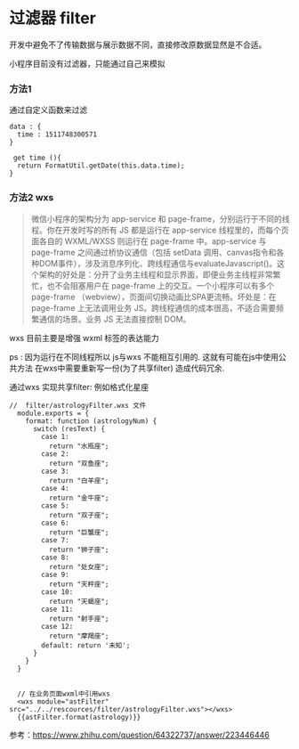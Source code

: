 

#  过滤器 filter

开发中避免不了传输数据与展示数据不同，直接修改原数据显然是不合适。

小程序目前没有过滤器，只能通过自己来模拟


### 方法1

通过自定义函数来过滤

```
data : {
  time : 1511748300571
}

 get time (){    
  return FormatUtil.getDate(this.data.time);
}

```


### 方法2 wxs

>  微信小程序的架构分为 app-service 和 page-frame，分别运行于不同的线程。你在开发时写的所有 JS 都是运行在 app-service 线程里的，而每个页面各自的 WXML/WXSS 则运行在 page-frame 中。app-service 与 page-frame 之间通过桥协议通信（包括 setData 调用、canvas指令和各种DOM事件），涉及消息序列化、跨线程通信与evaluateJavascript()。这个架构的好处是：分开了业务主线程和显示界面，即便业务主线程非常繁忙，也不会阻塞用户在 page-frame 上的交互。一个小程序可以有多个 page-frame （webview），页面间切换动画比SPA更流畅。坏处是：在 page-frame 上无法调用业务 JS。跨线程通信的成本很高，不适合需要频繁通信的场景。业务 JS 无法直接控制 DOM。

wxs 目前主要是增强 wxml 标签的表达能力

ps : 因为运行在不同线程所以 js与wxs 不能相互引用的. 这就有可能在js中使用公共方法 在wxs中需要重新写一份(为了共享filter) 造成代码冗余.

通过wxs 实现共享filter: 例如格式化星座

```
//  filter/astrologyFilter.wxs 文件
  module.exports = {
    format: function (astrologyNum) {
      switch (resText) {
        case 1:
          return "水瓶座";
        case 2:
          return "双鱼座";
        case 3:
          return "白羊座";
        case 4:
          return "金牛座"; 
        case 5:
          return "双子座";
        case 6:
          return "巨蟹座";
        case 7:
          return "狮子座";
        case 8:
          return "处女座";
        case 9:
          return "天秤座";
        case 10:
          return "天蝎座";
        case 11:
          return "射手座";
        case 12:
          return "摩羯座";
        default: return '未知';
      }
    }
  }


  // 在业务页面wxml中引用wxs
  <wxs module="astFilter" src="../../rescources/filter/astrologyFilter.wxs"></wxs>
  {{astFilter.format(astrology)}}
```




参考：https://www.zhihu.com/question/64322737/answer/223446446